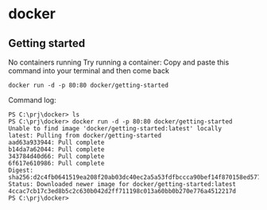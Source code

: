 # docker

## Getting started

No containers running
Try running a container: Copy and paste this command into your terminal and then come back
```
docker run -d -p 80:80 docker/getting-started
```

Command log:

```
PS C:\prj\docker> ls
PS C:\prj\docker> docker run -d -p 80:80 docker/getting-started
Unable to find image 'docker/getting-started:latest' locally
latest: Pulling from docker/getting-started
aad63a933944: Pull complete
b14da7a62044: Pull complete
343784d40d66: Pull complete
6f617e610986: Pull complete
Digest: sha256:d2c4fb0641519ea208f20ab03dc40ec2a5a53fdfbccca90bef14f870158ed577
Status: Downloaded newer image for docker/getting-started:latest
4ccac7cb17c3ed8b5c2c630b042d2ff711198c013a60bb0b270e776a4512217d
PS C:\prj\docker>
```
